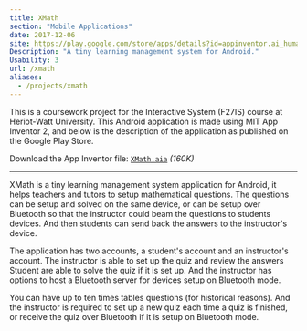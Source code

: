 ```yaml
---
title: XMath
section: "Mobile Applications"
date: 2017-12-06
site: https://play.google.com/store/apps/details?id=appinventor.ai_humaid_andr.XMath&hl=en_US
Description: "A tiny learning management system for Android."
Usability: 3
url: /xmath
aliases:
  - /projects/xmath
---
```


This is a coursework project for the Interactive System (F27IS) course at Heriot-Watt
University. This Android application is made using MIT App Inventor 2, and below
is the description of the application as published on the Google Play Store.  

Download the App Inventor file: [`XMath.aia`](/projects/xmath/XMath.aia) *(160K)*

----------

XMath is a tiny learning management system application for Android, it helps
teachers and tutors to setup mathematical questions. The questions can be setup
and solved on the same device, or can be setup over Bluetooth so that the
instructor could beam the questions to students devices. And then students can
send back the answers to the instructor's device.

The application has two accounts, a student's account and an instructor's
account. The instructor is able to set up the quiz and review the answers
Student are able to solve the quiz if it is set up. And the instructor has
options to host a Bluetooth server for devices setup on Bluetooth mode.

You can have up to ten times tables questions (for historical reasons). And the
instructor is required to set up a new quiz each time a quiz is finished, or
receive the quiz over Bluetooth if it is setup on Bluetooth mode.
